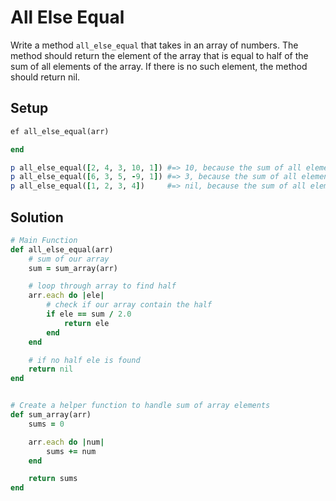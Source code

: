# All Else Equal

Write a method `all_else_equal` that takes in an array of numbers. The method should return the element of the array that is equal to half of the sum of all elements of the array. If there is no such element, the method should return nil.

## Setup

```ruby
ef all_else_equal(arr)

end

p all_else_equal([2, 4, 3, 10, 1]) #=> 10, because the sum of all elements is 20
p all_else_equal([6, 3, 5, -9, 1]) #=> 3, because the sum of all elements is 6
p all_else_equal([1, 2, 3, 4])     #=> nil, because the sum of all elements is 10 and there is no 5 in the array
```

## Solution

```ruby
# Main Function
def all_else_equal(arr)
    # sum of our array
    sum = sum_array(arr)

    # loop through array to find half
    arr.each do |ele|
        # check if our array contain the half
        if ele == sum / 2.0
            return ele
        end
    end

    # if no half ele is found
    return nil
end


# Create a helper function to handle sum of array elements
def sum_array(arr)
    sums = 0

    arr.each do |num|
        sums += num
    end

    return sums
end
```